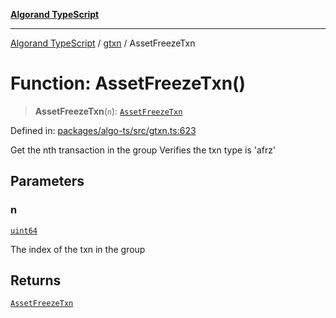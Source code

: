 [**Algorand TypeScript**](../../README.md)

***

[Algorand TypeScript](../../modules.md) / [gtxn](../README.md) / AssetFreezeTxn

# Function: AssetFreezeTxn()

> **AssetFreezeTxn**(`n`): [`AssetFreezeTxn`](../interfaces/AssetFreezeTxn.md)

Defined in: [packages/algo-ts/src/gtxn.ts:623](https://github.com/algorandfoundation/puya-ts/blob/main/packages/algo-ts/src/gtxn.ts#L623)

Get the nth transaction in the group
Verifies the txn type is 'afrz'

## Parameters

### n

[`uint64`](../../index/type-aliases/uint64.md)

The index of the txn in the group

## Returns

[`AssetFreezeTxn`](../interfaces/AssetFreezeTxn.md)
